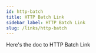 ```yaml
---
id: http-batch
title: HTTP Batch Link
sidebar_label: HTTP Batch Link
slug: /links/http-batch
---
```


Here's the doc to HTTP Batch Link
